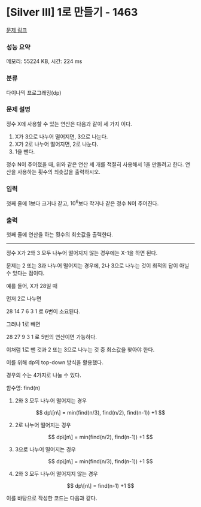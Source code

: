 # [Silver III] 1로 만들기 - 1463 

[문제 링크](https://www.acmicpc.net/problem/1463) 

### 성능 요약

메모리: 55224 KB, 시간: 224 ms

### 분류

다이나믹 프로그래밍(dp)

### 문제 설명

<p>정수 X에 사용할 수 있는 연산은 다음과 같이 세 가지 이다.</p>

<ol>
	<li>X가 3으로 나누어 떨어지면, 3으로 나눈다.</li>
	<li>X가 2로 나누어 떨어지면, 2로 나눈다.</li>
	<li>1을 뺀다.</li>
</ol>

<p>정수 N이 주어졌을 때, 위와 같은 연산 세 개를 적절히 사용해서 1을 만들려고 한다. 연산을 사용하는 횟수의 최솟값을 출력하시오.</p>

### 입력 

 <p>첫째 줄에 1보다 크거나 같고, 10<sup>6</sup>보다 작거나 같은 정수 N이 주어진다.</p>

### 출력 

 <p>첫째 줄에 연산을 하는 횟수의 최솟값을 출력한다.</p>

---

정수 X가 2와 3 모두 나누어 떨어지지 않는 경우에는 X-1을 하면 된다.

문제는 2 또는 3과 나누어 떨어지는 경우에, 2나 3으로 나누는 것이 최적의 답이 아닐 수 있다는 점이다.

예를 들어, X가 28일 때

먼저 2로 나누면

28 14 7 6 3 1 로 6번이 소요된다.

그러나 1로 빼면

28 27 9 3 1 로 5번의 연산이면 가능하다.

이처럼 1로 뺀 것과 2 또는 3으로 나누는 것 중 최소값을 찾아야 한다.

이를 위해 dp의 top-down 방식을 활용했다.

경우의 수는 4가지로 나눌 수 있다.

함수명: find(n)

1.  2와 3 모두 나누어 떨어지는 경우

$$ dp\[n\] = min(find(n/3), find(n/2), find(n-1)) +1 $$

2.  2로 나누어 떨어지는 경우

$$ dp\[n\] = min(find(n/2), find(n-1)) +1 $$

3.  3으로 나누어 떨어지는 경우

$$ dp\[n\] = min(find(n/3), find(n-1)) +1 $$

4.  2와 3 모두 나누어 떨어지지 않는 경우

$$ dp\[n\] = find(n-1) +1 $$

이를 바탕으로 작성한 코드는 다음과 같다.
